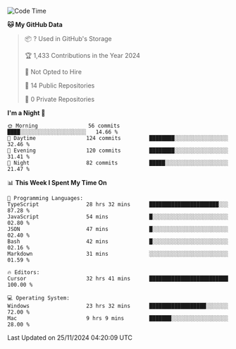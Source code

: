 <!--START_SECTION:waka-->
![Code Time](http://img.shields.io/badge/Code%20Time-6%2C372%20hrs%2049%20mins-blue)

**🐱 My GitHub Data** 

> 📦 ? Used in GitHub's Storage 
 > 
> 🏆 1,433 Contributions in the Year 2024
 > 
> 🚫 Not Opted to Hire
 > 
> 📜 14 Public Repositories 
 > 
> 🔑 0 Private Repositories 
 > 
**I'm a Night 🦉** 

```text
🌞 Morning                56 commits          ████░░░░░░░░░░░░░░░░░░░░░   14.66 % 
🌆 Daytime                124 commits         ████████░░░░░░░░░░░░░░░░░   32.46 % 
🌃 Evening                120 commits         ████████░░░░░░░░░░░░░░░░░   31.41 % 
🌙 Night                  82 commits          █████░░░░░░░░░░░░░░░░░░░░   21.47 % 
```


📊 **This Week I Spent My Time On** 

```text
💬 Programming Languages: 
TypeScript               28 hrs 32 mins      ██████████████████████░░░   87.28 % 
JavaScript               54 mins             █░░░░░░░░░░░░░░░░░░░░░░░░   02.80 % 
JSON                     47 mins             █░░░░░░░░░░░░░░░░░░░░░░░░   02.40 % 
Bash                     42 mins             █░░░░░░░░░░░░░░░░░░░░░░░░   02.16 % 
Markdown                 31 mins             ░░░░░░░░░░░░░░░░░░░░░░░░░   01.59 % 

🔥 Editors: 
Cursor                   32 hrs 41 mins      █████████████████████████   100.00 % 

💻 Operating System: 
Windows                  23 hrs 32 mins      ██████████████████░░░░░░░   72.00 % 
Mac                      9 hrs 9 mins        ███████░░░░░░░░░░░░░░░░░░   28.00 % 
```


 Last Updated on 25/11/2024 04:20:09 UTC
<!--END_SECTION:waka-->

